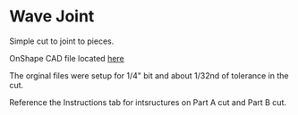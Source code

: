 # Wave Joint

Simple cut to joint to pieces. 

OnShape CAD file located [here](https://cad.onshape.com/documents/7825589347d6e87061ca716f/w/3a96d081805731bc2df55bc6/e/6fb7bff78c43e76e282fcee6)

The orginal files were setup for 1/4" bit and about 1/32nd of tolerance in the cut. 

Reference the Instructions tab for intsructures on Part A cut and Part B cut.
